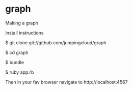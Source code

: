 graph
=====

Making a graph

Install instructions

$ git clone git://github.com/jumpingcloud/graph

$ cd graph

$ bundle

$ ruby app.rb

Then in your fav browser navigate to http://localhost:4567



